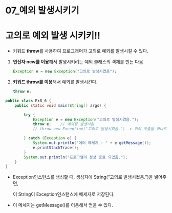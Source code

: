 # 07_예외 발생시키기
# 고의로 예외 발생 시키키‼️

- 키워드 **throw**를 사용하여 프로그래머가 고의로 예외를 발생시킬 수 있다.

1. **연산자 new를 이용**해서 발생시키려는 예외 클래스의 객체를 만든 다음
    
    ```java
    Exception e = new Exception("고의로 발생시켰음");
    ```
    
2. **키워드 throw를 이용**해서 예외를 발생시킨다.
    
    ```java
    throw e;
    ```
    

```java
public class Ex8_6 {
    public static void main(String[] args) {

        try {
            Exception e = new Exception("고의로 발생시켰음.");
            throw e;    // 예외를 발생시킴
            // throw new Exception("고의로 발생시켰음.") -> 위의 두즐을 하나로 합친거.

        } catch (Exception e) {
            System.out.println("에러 메세지 : " + e.getMessage());
            e.printStackTrace();
        }
        System.out.println("프로그램이 정상 종료 되었음.");
    }
}
```

- Exception인스턴스를 생성할 때, 생성자에 String(”고의로 발생시켰음.”)을 넣어주면,
    
    이 String이 Exception인스턴스에 메세지로 저장된다.
    
- 이 메세지는 getMessage()를 이용해서 얻을 수 있다.
